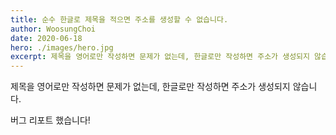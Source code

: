 ```yaml
---
title: 순수 한글로 제목을 적으면 주소를 생성할 수 없습니다.
author: WoosungChoi
date: 2020-06-18
hero: ./images/hero.jpg
excerpt: 제목을 영어로만 작성하면 문제가 없는데, 한글로만 작성하면 주소가 생성되지 않습니다.
---
```


제목을 영어로만 작성하면 문제가 없는데, 한글로만 작성하면 주소가 생성되지 않습니다.

버그 리포트 했습니다!